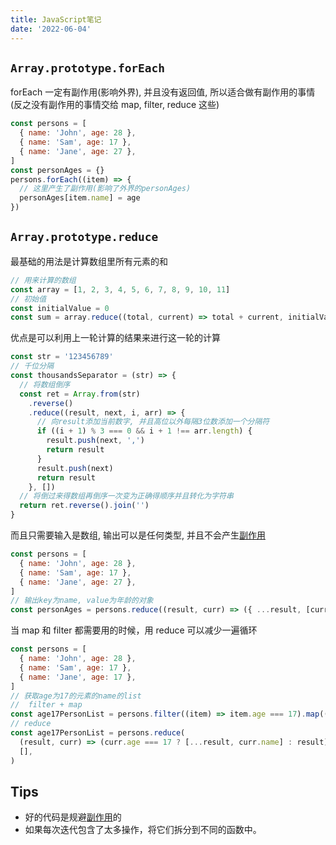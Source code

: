 ```yaml
---
title: JavaScript笔记
date: '2022-06-04'
---
```


## `Array.prototype.forEach`

forEach 一定有<span id="foreach">副作用</span>(影响外界), 并且没有返回值, 所以适合做有副作用的事情(反之没有副作用的事情交给 map, filter, reduce 这些)

```js
const persons = [
  { name: 'John', age: 28 },
  { name: 'Sam', age: 17 },
  { name: 'Jane', age: 27 },
]
const personAges = {}
persons.forEach((item) => {
  // 这里产生了副作用(影响了外界的personAges)
  personAges[item.name] = age
})
```

## `Array.prototype.reduce`

最基础的用法是计算数组里所有元素的和

```js
// 用来计算的数组
const array = [1, 2, 3, 4, 5, 6, 7, 8, 9, 10, 11]
// 初始值
const initialValue = 0
const sum = array.reduce((total, current) => total + current, initialValue)
```

优点是可以利用上一轮计算的结果来进行这一轮的计算

```js
const str = '123456789'
// 千位分隔
const thousandsSeparator = (str) => {
  // 将数组倒序
  const ret = Array.from(str)
    .reverse()
    .reduce((result, next, i, arr) => {
      // 向result添加当前数字, 并且高位以外每隔3位数添加一个分隔符
      if ((i + 1) % 3 === 0 && i + 1 !== arr.length) {
        result.push(next, ',')
        return result
      }
      result.push(next)
      return result
    }, [])
  // 将倒过来得数组再倒序一次变为正确得顺序并且转化为字符串
  return ret.reverse().join('')
}
```

而且只需要输入是数组, 输出可以是任何类型, 并且不会产生[副作用](#foreach)

```js
const persons = [
  { name: 'John', age: 28 },
  { name: 'Sam', age: 17 },
  { name: 'Jane', age: 27 },
]
// 输出key为name, value为年龄的对象
const personAges = persons.reduce((result, curr) => ({ ...result, [curr.name]: curr.age }), {})
```

当 map 和 filter 都需要用的时候，用 reduce 可以减少一遍循环

```js
const persons = [
  { name: 'John', age: 28 },
  { name: 'Sam', age: 17 },
  { name: 'Jane', age: 17 },
]
// 获取age为17的元素的name的list
//  filter + map
const age17PersonList = persons.filter((item) => item.age === 17).map((item) => item.name)
// reduce
const age17PersonList = persons.reduce(
  (result, curr) => (curr.age === 17 ? [...result, curr.name] : result),
  [],
)
```

## Tips

- 好的代码是规避[副作用][]的
- 如果每次迭代包含了太多操作，将它们拆分到不同的函数中。

[副作用]: https://zh.m.wikipedia.org/zh-hans/%E5%89%AF%E4%BD%9C%E7%94%A8_(%E8%AE%A1%E7%AE%97%E6%9C%BA%E7%A7%91%E5%AD%A6)
